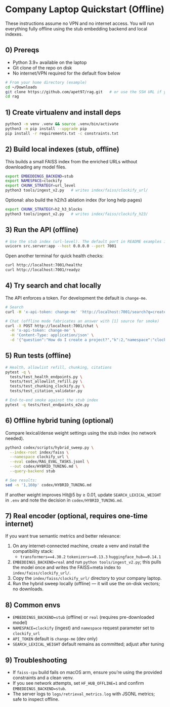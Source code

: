 # Company Laptop Quickstart (Offline)

These instructions assume no VPN and no internet access. You will run everything fully offline using the stub embedding backend and local indexes.

## 0) Prereqs
- Python 3.9+ available on the laptop
- Git clone of the repo on disk
- No internet/VPN required for the default flow below

```bash
# From your home directory (example)
cd ~/Downloads
git clone https://github.com/apet97/rag.git   # or use the SSH URL if you prefer
cd rag
```

## 1) Create virtualenv and install deps
```bash
python3 -m venv .venv && source .venv/bin/activate
python3 -m pip install --upgrade pip
pip install -r requirements.txt -c constraints.txt
```

## 2) Build local indexes (stub, offline)
This builds a small FAISS index from the enriched URLs without downloading any model files.

```bash
export EMBEDDINGS_BACKEND=stub
export NAMESPACE=clockify
export CHUNK_STRATEGY=url_level
python3 tools/ingest_v2.py   # writes index/faiss/clockify_url/
```

Optional: also build the h2/h3 ablation index (for long help pages)
```bash
export CHUNK_STRATEGY=h2_h3_blocks
python3 tools/ingest_v2.py   # writes index/faiss/clockify_h23/
```

## 3) Run the API (offline)
```bash
# Use the stub index (url-level). The default port in README examples is 7001
uvicorn src.server:app --host 0.0.0.0 --port 7001
```

Open another terminal for quick health checks:
```bash
curl http://localhost:7001/healthz
curl http://localhost:7001/readyz
```

## 4) Try search and chat locally
The API enforces a token. For development the default is `change-me`.

```bash
# Search
curl -H 'x-api-token: change-me' 'http://localhost:7001/search?q=create%20project&namespace=clockify_url&k=5'

# Chat (offline mode fabricates an answer with [1] source for smoke)
curl -X POST http://localhost:7001/chat \
  -H 'x-api-token: change-me' \
  -H 'Content-Type: application/json' \
  -d '{"question":"How do I create a project?","k":2,"namespace":"clockify_url"}'
```

## 5) Run tests (offline)
```bash
# Health, allowlist refill, chunking, citations
pytest -q \
  tests/test_health_endpoints.py \
  tests/test_allowlist_refill.py \
  tests/test_chunking_clockify.py \
  tests/test_citation_validator.py

# End-to-end smoke against the stub index
pytest -q tests/test_endpoints_e2e.py
```

## 6) Offline hybrid tuning (optional)
Compare lexical/dense weight settings using the stub index (no network needed).

```bash
python3 codex/scripts/hybrid_sweep.py \
  --index-root index/faiss \
  --namespace clockify_url \
  --eval codex/RAG_EVAL_TASKS.jsonl \
  --out codex/HYBRID_TUNING.md \
  --query-backend stub

# See results:
sed -n '1,160p' codex/HYBRID_TUNING.md
```

If another weight improves Hit@5 by ≥ 0.01, update `SEARCH_LEXICAL_WEIGHT` in `.env` and
note the decision in `codex/HYBRID_TUNING.md`.

## 7) Real encoder (optional, requires one-time internet)
If you want true semantic metrics and better relevance:
1) On any internet-connected machine, create a venv and install the compatibility stack:
   - `transformers==4.30.2` `tokenizers==0.13.3` `huggingface_hub==0.14.1`
2) `EMBEDDINGS_BACKEND=real` and run `python tools/ingest_v2.py`; this pulls the model once
   and writes the FAISS+meta index to `index/faiss/clockify_url/`.
3) Copy the `index/faiss/clockify_url/` directory to your company laptop.
4) Run the hybrid sweep locally (offline) — it will use the on-disk vectors; no downloads.

## 8) Common envs
- `EMBEDDINGS_BACKEND=stub` (offline) or `real` (requires pre-downloaded model)
- `NAMESPACE=clockify` (ingest) and `namespace` request parameter set to `clockify_url`
- `API_TOKEN` default is `change-me` (dev only)
- `SEARCH_LEXICAL_WEIGHT` default remains as committed; adjust after tuning

## 9) Troubleshooting
- If `faiss-cpu` build fails on macOS arm, ensure you’re using the provided constraints and a clean venv.
- If you see network attempts, set `HF_HUB_OFFLINE=1` and confirm `EMBEDDINGS_BACKEND=stub`.
- The server logs to `logs/retrieval_metrics.log` with JSONL metrics; safe to inspect offline.


